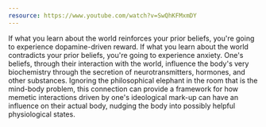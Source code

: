 ```yaml
---
resource: https://www.youtube.com/watch?v=SwQhKFMxmDY
---
```


If what you learn about the world reinforces your prior beliefs, you're going to experience dopamine-driven reward. If what you learn about the world contradicts your prior beliefs, you're going to experience anxiety. One's beliefs, through their interaction with the world, influence the body's very biochemistry through the secretion of neurotransmitters, hormones, and other substances. Ignoring the philosophical elephant in the room that is the mind-body problem, this connection can provide a framework for how memetic interactions driven by one's ideological mark-up can have an influence on their actual body, nudging the body into possibly helpful physiological states.  